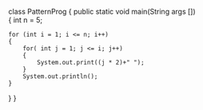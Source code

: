 class PatternProg
{
	public static void main(String args []) 	
{
	int n = 5;
	
	for (int i = 1; i <= n; i++)
	{
		for( int j = 1; j <= i; j++)
		{
			System.out.print((j * 2)+" ");
		}
		System.out.println();
	}
}
}

